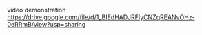 video demonstration
https://drive.google.com/file/d/1_BIEdHADJRFIyCNZqREANvOHz-0eRRmB/view?usp=sharing
